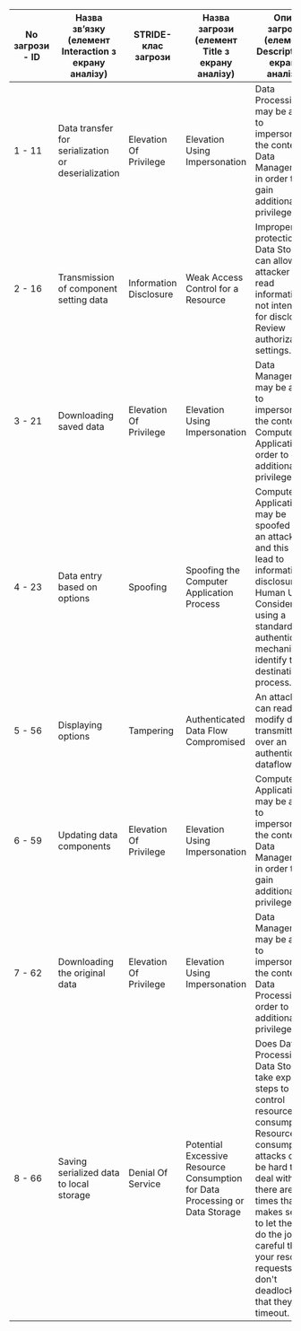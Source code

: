 | No загрози - ID | Назва зв’язку (елемент Interaction з екрану аналізу)           | STRIDE-клас загрози | Назва загрози (елемент Title з екрану аналізу)                                               | Опис загрози (елемент Description з екрану аналізу)                                                                                                                                               |
|------------------|---------------------------------------------------------------|---------------------|------------------------------------------------------------------------------------------------|-----------------------------------------------------------------------------------------------------------------------------------------------------------------------------------------------------|
| 1 - 11           | Data transfer for serialization or deserialization           | Elevation Of Privilege | Elevation Using Impersonation                                                                     | Data Processing may be able to impersonate the context of Data Management in order to gain additional privilege.                                                                                      |
| 2 - 16           | Transmission of component setting data                        | Information Disclosure | Weak Access Control for a Resource                                                                | Improper data protection of Data Storage can allow an attacker to read information not intended for disclosure. Review authorization settings.                                                         |
| 3 - 21           | Downloading saved data                                        | Elevation Of Privilege | Elevation Using Impersonation                                                                     | Data Management may be able to impersonate the context of Computer Application in order to gain additional privilege.                                                                                 |
| 4 - 23           | Data entry based on options                                   | Spoofing            | Spoofing the Computer Application Process                                                       | Computer Application may be spoofed by an attacker and this may lead to information disclosure by Human User. Consider using a standard authentication mechanism to identify the destination process. |                                                                                                                                    |
| 5 - 56          | Displaying options                                            | Tampering           | Authenticated Data Flow Compromised                                                              | An attacker can read or modify data transmitted over an authenticated dataflow.                                                                                                                       |
| 6 - 59          | Updating data components                                      | Elevation Of Privilege | Elevation Using Impersonation                                                                     | Computer Application may be able to impersonate the context of Data Management in order to gain additional privilege.                                                                                         |
| 7 - 62          | Downloading the original data                                 | Elevation Of Privilege | Elevation Using Impersonation                                                                     | Data Management may be able to impersonate the context of Data Processing in order to gain additional privilege.                                                                                              |
| 8 - 66          | Saving serialized data to local storage                      | Denial Of Service    | Potential Excessive Resource Consumption for Data Processing or Data Storage                     | Does Data Processing or Data Storage take explicit steps to control resource consumption? Resource consumption attacks can be hard to deal with, and there are times that it makes sense to let the OS do the job. Be careful that your resource requests don't deadlock, and that they do timeout. |
